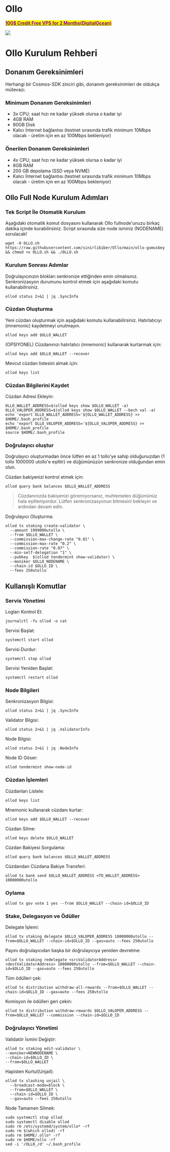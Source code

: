 # Ollo


&#x20;                                     [<mark style="color:purple;">**100$ Credit Free VPS for 2 Months(DigitalOcean)**</mark>](https://www.digitalocean.com/?refcode=410c988c8b3e&utm_campaign=Referral_Invite&utm_medium=Referral_Program&utm_source=badge)

![](https://i.hizliresim.com/98sn6te.png)

# Ollo Kurulum Rehberi
## Donanım Gereksinimleri
Herhangi bir Cosmos-SDK zinciri gibi, donanım gereksinimleri de oldukça mütevazı.

### Minimum Donanım Gereksinimleri
 - 3x CPU; saat hızı ne kadar yüksek olursa o kadar iyi
 - 4GB RAM
 - 80GB Disk
 - Kalıcı İnternet bağlantısı (testnet sırasında trafik minimum 10Mbps olacak - üretim için en az 100Mbps bekleniyor)

### Önerilen Donanım Gereksinimleri
 - 4x CPU; saat hızı ne kadar yüksek olursa o kadar iyi
 - 8GB RAM
 - 200 GB depolama (SSD veya NVME)
 - Kalıcı İnternet bağlantısı (testnet sırasında trafik minimum 10Mbps olacak - üretim için en az 100Mbps bekleniyor)

## Ollo Full Node Kurulum Adımları
### Tek Script İle Otomatik Kurulum
Aşağıdaki otomatik komut dosyasını kullanarak Ollo fullnode'unuzu birkaç dakika içinde kurabilirsiniz.
Script sırasında size node isminiz (NODENAME) sorulacak!


```
wget -O OLLO.sh https://raw.githubusercontent.com/sinirlibiber/Ollo/main/ollo-gumusbey && chmod +x OLLO.sh && ./OLLO.sh
```

### Kurulum Sonrası Adımlar

Doğrulayıcınızın blokları senkronize ettiğinden emin olmalısınız.
Senkronizasyon durumunu kontrol etmek için aşağıdaki komutu kullanabilirsiniz.
```
ollod status 2>&1 | jq .SyncInfo
```

### Cüzdan Oluşturma
Yeni cüzdan oluşturmak için aşağıdaki komutu kullanabilirsiniz. Hatırlatıcıyı (mnemonic) kaydetmeyi unutmayın.
```
ollod keys add $OLLO_WALLET
```

(OPSIYONEL) Cüzdanınızı hatırlatıcı (mnemonic) kullanarak kurtarmak için:
```
ollod keys add $OLLO_WALLET --recover
```

Mevcut cüzdan listesini almak için:
```
ollod keys list
```

### Cüzdan Bilgilerini Kaydet
Cüzdan Adresi Ekleyin:
```
OLLO_WALLET_ADDRESS=$(ollod keys show $OLLO_WALLET -a)
OLLO_VALOPER_ADDRESS=$(ollod keys show $OLLO_WALLET --bech val -a)
echo 'export OLLO_WALLET_ADDRESS='${OLLO_WALLET_ADDRESS} >> $HOME/.bash_profile
echo 'export OLLO_VALOPER_ADDRESS='${OLLO_VALOPER_ADDRESS} >> $HOME/.bash_profile
source $HOME/.bash_profile
```


### Doğrulayıcı oluştur
Doğrulayıcı oluşturmadan önce lütfen en az 1 tollo'ye sahip olduğunuzdan (1 tollo 1000000 utollo'e eşittir) ve düğümünüzün senkronize olduğundan emin olun.

Cüzdan bakiyenizi kontrol etmek için:
```
ollod query bank balances $OLLO_WALLET_ADDRESS
```
> Cüzdanınızda bakiyenizi göremiyorsanız, muhtemelen düğümünüz hala eşitleniyordur. Lütfen senkronizasyonun bitmesini bekleyin ve ardından devam edin.

Doğrulayıcı Oluşturma:
```
ollod tx staking create-validator \
  --amount 1999000utollo \
  --from $OLLO_WALLET \
  --commission-max-change-rate "0.01" \
  --commission-max-rate "0.2" \
  --commission-rate "0.07" \
  --min-self-delegation "1" \
  --pubkey  $(ollod tendermint show-validator) \
  --moniker $OLLO_NODENAME \
  --chain-id $OLLO_ID \
  --fees 250utollo
```



## Kullanışlı Komutlar
### Servis Yönetimi
Logları Kontrol Et:
```
journalctl -fu ollod -o cat
```

Servisi Başlat:
```
systemctl start ollod
```

Servisi Durdur:
```
systemctl stop ollod
```

Servisi Yeniden Başlat:
```
systemctl restart ollod
```

### Node Bilgileri
Senkronizasyon Bilgisi:
```
ollod status 2>&1 | jq .SyncInfo
```

Validator Bilgisi:
```
ollod status 2>&1 | jq .ValidatorInfo
```

Node Bilgisi:
```
ollod status 2>&1 | jq .NodeInfo
```

Node ID Göser:
```
ollod tendermint show-node-id
```

### Cüzdan İşlemleri
Cüzdanları Listele:
```
ollod keys list
```

Mnemonic kullanarak cüzdanı kurtar:
```
ollod keys add $OLLO_WALLET --recover
```

Cüzdan Silme:
```
ollod keys delete $OLLO_WALLET
```

Cüzdan Bakiyesi Sorgulama:
```
ollod query bank balances $OLLO_WALLET_ADDRESS
```

Cüzdandan Cüzdana Bakiye Transferi:
```
ollod tx bank send $OLLO_WALLET_ADDRESS <TO_WALLET_ADDRESS> 10000000utollo
```

### Oylama
```
ollod tx gov vote 1 yes --from $OLLO_WALLET --chain-id=$OLLO_ID
```

### Stake, Delegasyon ve Ödüller
Delegate İşlemi:
```
ollod tx staking delegate $OLLO_VALOPER_ADDRESS 10000000utollo --from=$OLLO_WALLET --chain-id=$OLLO_ID --gas=auto --fees 250utollo
```

Payını doğrulayıcıdan başka bir doğrulayıcıya yeniden devretme:
```
ollod tx staking redelegate <srcValidatorAddress> <destValidatorAddress> 10000000utollo --from=$OLLO_WALLET --chain-id=$OLLO_ID --gas=auto --fees 250utollo
```

Tüm ödülleri çek:
```
ollod tx distribution withdraw-all-rewards --from=$OLLO_WALLET --chain-id=$OLLO_ID --gas=auto --fees 250utollo
```

Komisyon ile ödülleri geri çekin:
```
ollod tx distribution withdraw-rewards $OLLO_VALOPER_ADDRESS --from=$OLLO_WALLET --commission --chain-id=$OLLO_ID
```

### Doğrulayıcı Yönetimi
Validatör İsmini Değiştir:
```
ollod tx staking edit-validator \
--moniker=NEWNODENAME \
--chain-id=$OLLO_ID \
--from=$OLLO_WALLET
```

Hapisten Kurtul(Unjail):
```
ollod tx slashing unjail \
  --broadcast-mode=block \
  --from=$OLLO_WALLET \
  --chain-id=$OLLO_ID \
  --gas=auto --fees 250utollo
```


Node Tamamen Silmek:
```
sudo systemctl stop ollod
sudo systemctl disable ollod
sudo rm /etc/systemd/system/ollo* -rf
sudo rm $(which ollod) -rf
sudo rm $HOME/.ollo* -rf
sudo rm $HOME/ollo -rf
sed -i '/OLLO_/d' ~/.bash_profile
```
